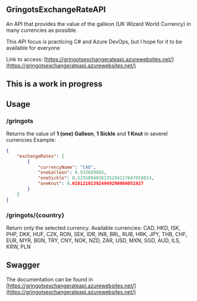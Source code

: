 ## GringotsExchangeRateAPI
An API that provides the value of the galleon (UK Wizard World Currency) in many currencies as possible.

This API focus is practicing C# and Azure DevOps, but I hope for it to be available for everyone

Link to access: [https://gringotsexchangerateapi.azurewebsites.net/](https://gringotsexchangerateapi.azurewebsites.net/)

## This is a work in progress

## Usage

### /gringots

Returns the value of **1 (one) Galleon**, **1 Sickle** and **1 Knut** in severel currencies
Example:
```json
{
    "exchangeRates": [
        {
            "currencyName": "CAD",
            "oneGalleon": 8.933659865,
            "oneSickle": 0.5255094038235294117647058824,
            "oneKnut": 0.018121013924949290060851927
        }
    ]
}
```

### /gringots/{country}

Return only the selected currency. Available currencies:
CAD, HKD, ISK, PHP, DKK, HUF, CZK, RON, SEK, IDR, INR, BRL, RUB, HRK, JPY, THB, CHF, EUR, MYR, BGN, TRY, CNY, NOK, NZD, ZAR, USD, MXN, SGD, AUD, ILS, KRW, PLN

## Swagger
The documentation can be found in [https://gringotsexchangerateapi.azurewebsites.net/](https://gringotsexchangerateapi.azurewebsites.net/)